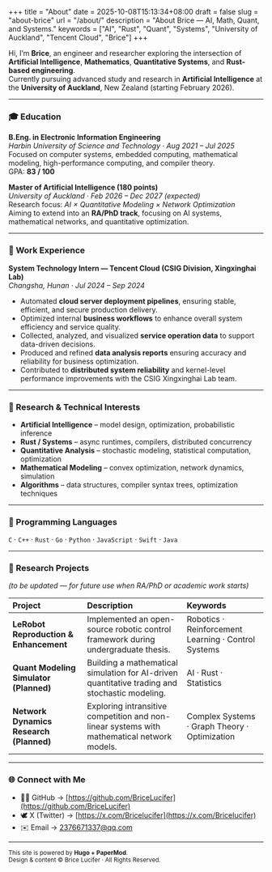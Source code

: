 +++
title = "About"
date = 2025-10-08T15:13:34+08:00
draft = false
slug = "about-brice"
url = "/about/"
description = "About Brice — AI, Math, Quant, and Systems."
keywords = ["AI", "Rust", "Quant", "Systems", "University of Auckland", "Tencent Cloud", "Brice"]
+++

Hi, I’m **Brice**, an engineer and researcher exploring the intersection of **Artificial Intelligence**, **Mathematics**, **Quantitative Systems**, and **Rust-based engineering**.  
Currently pursuing advanced study and research in **Artificial Intelligence** at the **University of Auckland**, New Zealand (starting February 2026).

---

### 🎓 Education

**B.Eng. in Electronic Information Engineering**  
*Harbin University of Science and Technology · Aug 2021 – Jul 2025*  
Focused on computer systems, embedded computing, mathematical modeling, high-performance computing, and compiler theory.  
GPA: **83 / 100**

**Master of Artificial Intelligence (180 points)**  
*University of Auckland · Feb 2026 – Dec 2027 (expected)*  
Research focus: *AI × Quantitative Modeling × Network Optimization*  
Aiming to extend into an **RA/PhD track**, focusing on AI systems, mathematical networks, and quantitative optimization.

---

### 💼 Work Experience

**System Technology Intern — Tencent Cloud (CSIG Division, Xingxinghai Lab)**  
*Changsha, Hunan · Jul 2024 – Sep 2024*  
- Automated **cloud server deployment pipelines**, ensuring stable, efficient, and secure production delivery.  
- Optimized internal **business workflows** to enhance overall system efficiency and service quality.  
- Collected, analyzed, and visualized **service operation data** to support data-driven decisions.  
- Produced and refined **data analysis reports** ensuring accuracy and reliability for business optimization.  
- Contributed to **distributed system reliability** and kernel-level performance improvements with the CSIG Xingxinghai Lab team.

---

### 🧠 Research & Technical Interests
- **Artificial Intelligence** – model design, optimization, probabilistic inference  
- **Rust / Systems** – async runtimes, compilers, distributed concurrency  
- **Quantitative Analysis** – stochastic modeling, statistical computation, optimization  
- **Mathematical Modeling** – convex optimization, network dynamics, simulation  
- **Algorithms** – data structures, compiler syntax trees, optimization techniques

---

### 🧩 Programming Languages
`C` · `C++` · `Rust` · `Go` · `Python` · `JavaScript` · `Swift` · `Java`

---

### 🔬 Research Projects
*(to be updated — for future use when RA/PhD or academic work starts)*  

| Project | Description | Keywords |
|:--|:--|:--|
| **LeRobot Reproduction & Enhancement** | Implemented an open-source robotic control framework during undergraduate thesis. | Robotics · Reinforcement Learning · Control Systems |
| **Quant Modeling Simulator (Planned)** | Building a mathematical simulation for AI-driven quantitative trading and stochastic modeling. | AI · Rust · Statistics |
| **Network Dynamics Research (Planned)** | Exploring intransitive competition and non-linear systems with mathematical network models. | Complex Systems · Graph Theory · Optimization |

---

### 🌐 Connect with Me
- 🧙‍♂️ GitHub → [https://github.com/BriceLucifer](https://github.com/BriceLucifer)  
- 🕊️ X (Twitter) → [https://x.com/Bricelucifer](https://x.com/Bricelucifer)  
- ✉️ Email → [2376671337@qq.com](mailto:2376671337@qq.com)

---

<sub>This site is powered by **Hugo + PaperMod**.  
Design & content © Brice Lucifer · All Rights Reserved.</sub>
